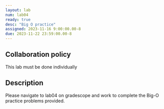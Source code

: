 ```yaml
---
layout: lab
num: lab04
ready: true
desc: "Big O practice"
assigned: 2023-11-16 9:00:00.00-8
due: 2023-11-22 23:59:00.00-8
---
```



## Collaboration policy
This lab must be done individually

## Description
Please navigate to lab04 on gradescope and work to complete the Big-O practice problems provided.